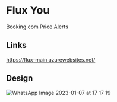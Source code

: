 # Flux You
Booking.com Price Alerts

## Links
https://flux-main.azurewebsites.net/

## Design

![WhatsApp Image 2023-01-07 at 17 17 19](https://user-images.githubusercontent.com/33175864/212750287-037c3a16-f3b5-4e2d-8730-591bbc096e09.jpeg)
